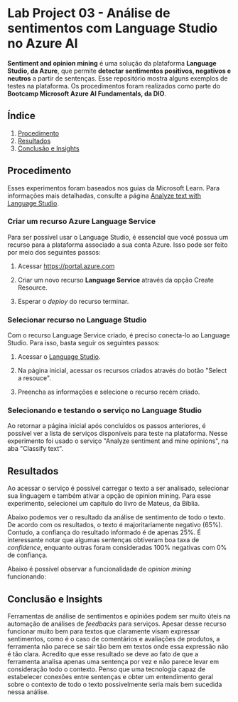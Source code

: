 # Lab Project 03 - Análise de sentimentos com Language Studio no Azure AI
**Sentiment and opinion mining** é uma solução da plataforma **Language Studio, da Azure**, que permite **detectar sentimentos positivos, negativos e neutros** a partir de sentenças. Esse repositório mostra alguns exemplos de testes na plataforma. Os procedimentos foram realizados como parte do **Bootcamp Microsoft Azure AI Fundamentals, da DIO**.

## Índice
1. [Procedimento](#procedimento)
2. [Resultados](#resultados)
3. [Conclusão e Insights](#conclusão-e-insights)

## Procedimento
Esses experimentos foram baseados nos guias da Microsoft Learn. Para informações mais detalhadas, consulte a página [Analyze text with Language Studio](https://microsoftlearning.github.io/mslearn-ai-fundamentals/Instructions/Labs/06-text-analysis.html).

### Criar um recurso Azure Language Service
Para ser possível usar o Language Studio, é essencial que você possua um recurso para a plataforma associado a sua conta Azure. Isso pode ser feito por meio dos seguintes passos:
1. Acessar https://portal.azure.com
2. Criar um novo recurso **Language Service** através da opção Create Resource.

3. Esperar o *deploy* do recurso terminar.

### Selecionar recurso no Language Studio
Com o recurso Language Service criado, é preciso conecta-lo ao Language Studio. Para isso, basta seguir os seguintes passos:

1. Acessar o [Language Studio](https://language.cognitive.azure.com/home).
2. Na página inicial, acessar os recursos criados através do botão "Select a resouce".

3. Preencha as informações e selecione o recurso recém criado.

### Selecionando e testando o serviço no Language Studio
Ao retornar a página inicial após concluídos os passos anteriores, é possível ver a lista de serviços disponíveis para teste na plataforma. Nesse experimento foi usado o serviço "Analyze sentiment and mine opinions", na aba "Classify text".

## Resultados
Ao acessar o serviço é possível carregar o texto a ser analisado, selecionar sua linguagem e também ativar a opção de opinion mining. Para esse experimento, selecionei um capítulo do livro de Mateus, da Bíblia. 

Abaixo podemos ver o resultado da análise de sentimento de todo o texto. De acordo com os resultados, o texto é majoritariamente negativo (65%). Contudo, a confiança do resultado informado é de apenas 25%. É interessante notar que algumas sentenças obtiveram boa taxa de *confidence*, enquanto outras foram consideradas 100% negativas com 0% de confiança.

Abaixo é possível observar a funcionalidade de *opinion mining* funcionando:

## Conclusão e Insights
Ferramentas de análise de sentimentos e opiniões podem ser muito úteis na automação de análises de *feedbacks* para serviços. Apesar desse recurso funcionar muito bem para textos que claramente visam expressar sentimentos, como é o caso de comentários e avaliações de produtos, a ferramenta não parece se sair tão bem em textos onde essa expressão não é tão clara. Acredito que esse resultado se deve ao fato de que a ferramenta analisa apenas uma sentença por vez e não parece levar em consideração todo o contexto. Penso que uma tecnologia capaz de estabelecer conexões entre sentenças e obter um entendimento geral sobre o contexto de todo o texto possivelmente seria mais bem sucedida nessa análise.
